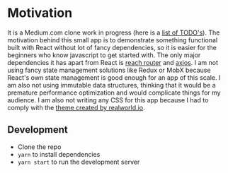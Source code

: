 # Motivation

It is a Medium.com clone work in progress (here is a [list of TODO's](https://github.com/segmentationfaulter/realworld-example-app-react/issues/1)). The motivation behind this small app is to demonstrate something functional built with React without lot of fancy dependencies, so it is easier for the beginners who know javascript to get started with. The only major dependencies it has apart from React is [reach router](https://reach.tech/router) and [axios](https://github.com/axios/axios). I am not using fancy state management solutions like Redux or MobX because React's own state management is good enough for an app of this scale. I am also not using immutable data structures, thinking that it would be a premature performance optimization and would complicate things for my audience. I am also not writing any CSS for this app because I had to comply with the [theme created by realworld.io](https://github.com/gothinkster/realworld/tree/master/spec#stylestemplates).

## Development

- Clone the repo
- `yarn` to install dependencies
- `yarn start` to run the development server
